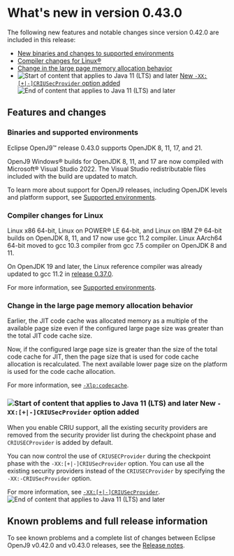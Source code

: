 <!--
* Copyright (c) 2017, 2024 IBM Corp. and others
*
* This program and the accompanying materials are made
* available under the terms of the Eclipse Public License 2.0
* which accompanies this distribution and is available at
* https://www.eclipse.org/legal/epl-2.0/ or the Apache
* License, Version 2.0 which accompanies this distribution and
* is available at https://www.apache.org/licenses/LICENSE-2.0.
*
* This Source Code may also be made available under the
* following Secondary Licenses when the conditions for such
* availability set forth in the Eclipse Public License, v. 2.0
* are satisfied: GNU General Public License, version 2 with
* the GNU Classpath Exception [1] and GNU General Public
* License, version 2 with the OpenJDK Assembly Exception [2].
*
* [1] https://www.gnu.org/software/classpath/license.html
* [2] https://openjdk.org/legal/assembly-exception.html
*
* SPDX-License-Identifier: EPL-2.0 OR Apache-2.0 OR GPL-2.0-only WITH Classpath-exception-2.0 OR GPL-2.0-only WITH OpenJDK-assembly-exception-1.0
-->

# What's new in version 0.43.0

The following new features and notable changes since version 0.42.0 are included in this release:

- [New binaries and changes to supported environments](#binaries-and-supported-environments)
- [Compiler changes for Linux&reg;](#compiler-changes-for-linux)
- [Change in the large page memory allocation behavior](#change-in-the-large-page-memory-allocation-behavior)
- ![Start of content that applies to Java 11 (LTS) and later](cr/java11plus.png) [New `-XX:[+|-]CRIUSecProvider` option added](#new-xx-criusecprovider-option-added) ![End of content that applies to Java 11 (LTS) and later](cr/java_close.png)

## Features and changes

### Binaries and supported environments

Eclipse OpenJ9&trade; release 0.43.0 supports OpenJDK 8, 11, 17, and 21.

OpenJ9 Windows&reg; builds for OpenJDK 8, 11, and 17 are now compiled with Microsoft&reg; Visual Studio 2022. The Visual Studio redistributable files included with the build are updated to match.

To learn more about support for OpenJ9 releases, including OpenJDK levels and platform support, see [Supported environments](openj9_support.md).

### Compiler changes for Linux

Linux x86 64-bit, Linux on POWER&reg; LE 64-bit, and Linux on IBM Z&reg; 64-bit builds on OpenJDK 8, 11, and 17 now use gcc 11.2 compiler. Linux AArch64 64-bit moved to gcc 10.3 compiler from gcc 7.5 compiler on OpenJDK 8 and 11.

On OpenJDK 19 and later, the Linux reference compiler was already updated to gcc 11.2 in [release 0.37.0](version0.37.md).

For more information, see [Supported environments](openj9_support.md).

### Change in the large page memory allocation behavior

Earlier, the JIT code cache was allocated memory as a multiple of the available page size even if the configured large page size was greater than the total JIT code cache size.

Now, if the configured large page size is greater than the size of the total code cache for JIT, then the page size that is used for code cache allocation is recalculated. The next available lower page size on the platform is used for the code cache allocation.

For more information, see [`-Xlp:codecache`](xlpcodecache.md).

### ![Start of content that applies to Java 11 (LTS) and later](cr/java11plus.png) New `-XX:[+|-]CRIUSecProvider` option added

When you enable CRIU support, all the existing security providers are removed from the security provider list during the checkpoint phase and `CRIUSECProvider` is added by default.

You can now control the use of `CRIUSECProvider` during the checkpoint phase with the `-XX:[+|-]CRIUSecProvider` option. You can use all the existing security providers instead of the `CRIUSECProvider` by specifying the `-XX:-CRIUSecProvider` option.

For more information, see [`-XX:[+|-]CRIUSecProvider`](xxcriusecprovider.md). ![End of content that applies to Java 11 (LTS) and later](cr/java_close.png)

## Known problems and full release information

To see known problems and a complete list of changes between Eclipse OpenJ9 v0.42.0 and v0.43.0 releases, see the [Release notes](https://github.com/eclipse-openj9/openj9/blob/master/doc/release-notes/0.43/0.43.md).

<!-- ==== END OF TOPIC ==== version0.43.md ==== -->
